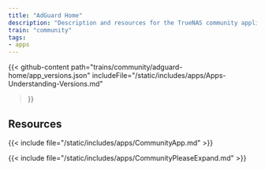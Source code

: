 ```yaml
---
title: "AdGuard Home"
description: "Description and resources for the TrueNAS community application called AdGuard Home."
train: "community"
tags:
- apps
---
```


{{< github-content 
    path="trains/community/adguard-home/app_versions.json"
	includeFile="/static/includes/apps/Apps-Understanding-Versions.md"
>}}

## Resources

{{< include file="/static/includes/apps/CommunityApp.md" >}}

{{< include file="/static/includes/apps/CommunityPleaseExpand.md" >}}

<!--
<div class="docs-sections">

{{< doc-card title="<appname> Deployments" link="/resources/"
descr="How to deploy and configure the <appname> app." >}}

</div>
-->
